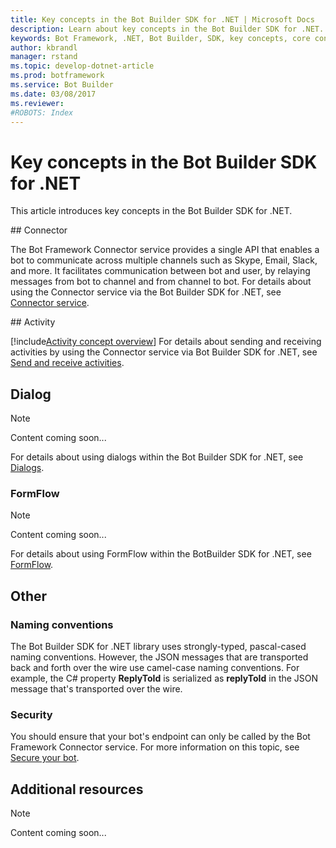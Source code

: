 ```yaml
---
title: Key concepts in the Bot Builder SDK for .NET | Microsoft Docs
description: Learn about key concepts in the Bot Builder SDK for .NET.
keywords: Bot Framework, .NET, Bot Builder, SDK, key concepts, core concepts, connector, activity, dialog
author: kbrandl
manager: rstand
ms.topic: develop-dotnet-article
ms.prod: botframework
ms.service: Bot Builder
ms.date: 03/08/2017
ms.reviewer:
#ROBOTS: Index
---
```


# Key concepts in the Bot Builder SDK for .NET

This article introduces key concepts in the Bot Builder SDK for .NET.

##<a id="connector"></a> Connector

The Bot Framework Connector service provides a single API that enables a bot to 
communicate across multiple channels such as Skype, Email, Slack, and more. 
It facilitates communication between bot and user, 
by relaying messages from bot to channel and from channel to bot. 
For details about using the Connector service via the Bot Builder SDK for .NET, see [Connector service](bot-framework-dotnet-connector.md).

##<a id="activity"></a> Activity

[!include[Activity concept overview](../includes/snippet-dotnet-concept-activity.md)]
For details about sending and receiving activities by using the Connector service via Bot Builder SDK for .NET, 
see [Send and receive activities](bot-framework-dotnet-send-and-receive.md).

## Dialog

> [!NOTE]
> Content coming soon...

For details about using dialogs within the Bot Builder SDK for .NET, see 
[Dialogs](bot-framework-dotnet-dialogs.md).

### FormFlow

> [!NOTE]
> Content coming soon...

For details about using FormFlow within the BotBuilder SDK for .NET, see [FormFlow](bot-framework-dotnet-formflow.md).

## Other

### Naming conventions

The Bot Builder SDK for .NET library uses strongly-typed, pascal-cased naming conventions. 
However, the JSON messages that are transported back and forth over the wire use camel-case naming conventions. 
For example, the C# property **ReplyToId** is serialized as **replyToId** in the JSON message that's 
transported over the wire.

### Security

You should ensure that your bot's endpoint can only be called by the Bot Framework Connector service. 
For more information on this topic, see [Secure your bot](bot-framework-dotnet-security.md).

## Additional resources

> [!NOTE]
> Content coming soon...




